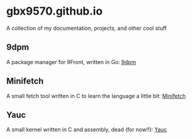 # gbx9570.github.io
A collection of my documentation, projects, and other cool stuff

## 9dpm
A package manager for 9Front, written in Go:
[9dpm](https://github.com/GBX9570/9dpm)

## Minifetch
A small fetch tool written in C to learn the language a little bit:
[Minifetch](https://github.com/GBX9570/minifetch)

## Yauc
A small kernel written in C and assembly, dead (for now!!):
[Yauc](https://github.com/GBX9570/Yauc)

